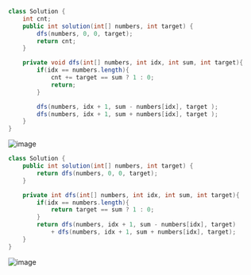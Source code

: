 ```java
class Solution {
    int cnt;
    public int solution(int[] numbers, int target) {
        dfs(numbers, 0, 0, target);
        return cnt;
    }

    private void dfs(int[] numbers, int idx, int sum, int target){
        if(idx == numbers.length){
            cnt += target == sum ? 1 : 0;
            return;
        }

        dfs(numbers, idx + 1, sum - numbers[idx], target );
        dfs(numbers, idx + 1, sum + numbers[idx], target );
    }
}
```
![image](https://github.com/alswo1212/CNF_codingTest_sturdy/assets/92290312/5a1df2e0-806d-48c2-aec7-02710b16b71f)

```java
class Solution {
    public int solution(int[] numbers, int target) {
        return dfs(numbers, 0, 0, target);
    }

    private int dfs(int[] numbers, int idx, int sum, int target){
        if(idx == numbers.length){
            return target == sum ? 1 : 0;
        }
        return dfs(numbers, idx + 1, sum - numbers[idx], target)
            + dfs(numbers, idx + 1, sum + numbers[idx], target);
    }
}
```
![image](https://github.com/alswo1212/CNF_codingTest_sturdy/assets/92290312/8544fae3-55b7-4ba8-9050-9d901a8f69f8)
